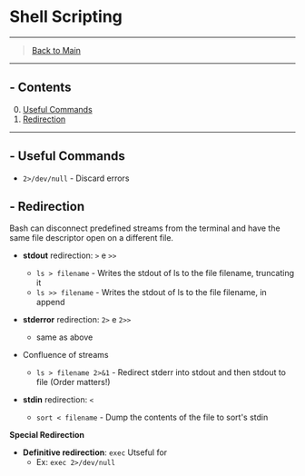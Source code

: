 # Shell Scripting

---------------
> [Back to Main](../../../)
---------------
## - Contents

0. [Useful Commands](#--useful-commands)
1. [Redirection](#--redirection)

---------------
## - Useful Commands

* `2>/dev/null` - Discard errors 


## - Redirection

Bash can disconnect predefined streams from the terminal and have the same file descriptor open on a different file.

* **stdout** redirection: `>` e `>>`
  * `ls > filename` - Writes the stdout of ls to the file filename, truncating it
  * `ls >> filename` - Writes the stdout of ls to the file filename, in append
* **stderror** redirection: `2>` e `2>>`
  * same as above

* Confluence of streams
  * `ls > filename 2>&1` - Redirect stderr into stdout and then stdout to file (Order matters!)

* **stdin** redirection: `<`
  * `sort < filename` - Dump the contents of the file to sort's stdin

**Special Redirection**

* **Definitive redirection**: `exec`
  Utseful for 
  * Ex: `exec 2>/dev/null`

